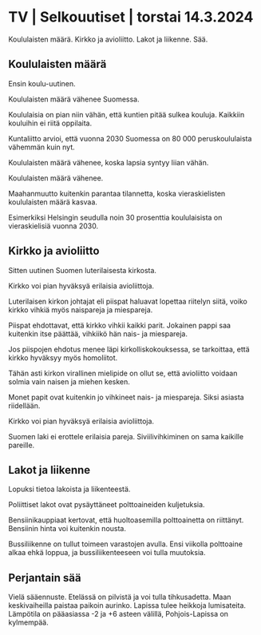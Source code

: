 # TV \| Selkouutiset \| torstai 14.3.2024

Koululaisten määrä. Kirkko ja avioliitto. Lakot ja liikenne. Sää.

## Koululaisten määrä

Ensin koulu-uutinen.

Koululaisten määrä vähenee Suomessa.

Koululaisia on pian niin vähän, että kuntien pitää sulkea kouluja. Kaikkiin kouluihin ei riitä oppilaita.

Kuntaliitto arvioi, että vuonna 2030 Suomessa on 80 000 peruskoululaista vähemmän kuin nyt.

Koululaisten määrä vähenee, koska lapsia syntyy liian vähän.

Koululaisten määrä vähenee.

Maahanmuutto kuitenkin parantaa tilannetta, koska vieraskielisten koululaisten määrä kasvaa.

Esimerkiksi Helsingin seudulla noin 30 prosenttia koululaisista on vieraskielisiä vuonna 2030.

## Kirkko ja avioliitto

Sitten uutinen Suomen luterilaisesta kirkosta.

Kirkko voi pian hyväksyä erilaisia avioliittoja.

Luterilaisen kirkon johtajat eli piispat haluavat lopettaa riitelyn siitä, voiko kirkko vihkiä myös naispareja ja miespareja.

Piispat ehdottavat, että kirkko vihkii kaikki parit. Jokainen pappi saa kuitenkin itse päättää, vihkiikö hän nais- ja miespareja.

Jos piispojen ehdotus menee läpi kirkolliskokouksessa, se tarkoittaa, että kirkko hyväksyy myös homoliitot.

Tähän asti kirkon virallinen mielipide on ollut se, että avioliitto voidaan solmia vain naisen ja miehen kesken.

Monet papit ovat kuitenkin jo vihkineet nais- ja miespareja. Siksi asiasta riidellään.

Kirkko voi pian hyväksyä erilaisia avioliittoja.

Suomen laki ei erottele erilaisia pareja. Siviilivihkiminen on sama kaikille pareille.

## Lakot ja liikenne

Lopuksi tietoa lakoista ja liikenteestä.

Poliittiset lakot ovat pysäyttäneet polttoaineiden kuljetuksia.

Bensiinikauppiaat kertovat, että huoltoasemilla polttoainetta on riittänyt. Bensiinin hinta voi kuitenkin nousta.

Bussiliikenne on tullut toimeen varastojen avulla. Ensi viikolla polttoaine alkaa ehkä loppua, ja bussiliikenteeseen voi tulla muutoksia.

## Perjantain sää

Vielä sääennuste. Etelässä on pilvistä ja voi tulla tihkusadetta. Maan keskivaiheilla paistaa paikoin aurinko. Lapissa tulee heikkoja lumisateita. Lämpötila on pääasiassa -2 ja +6 asteen välillä, Pohjois-Lapissa on kylmempää.

